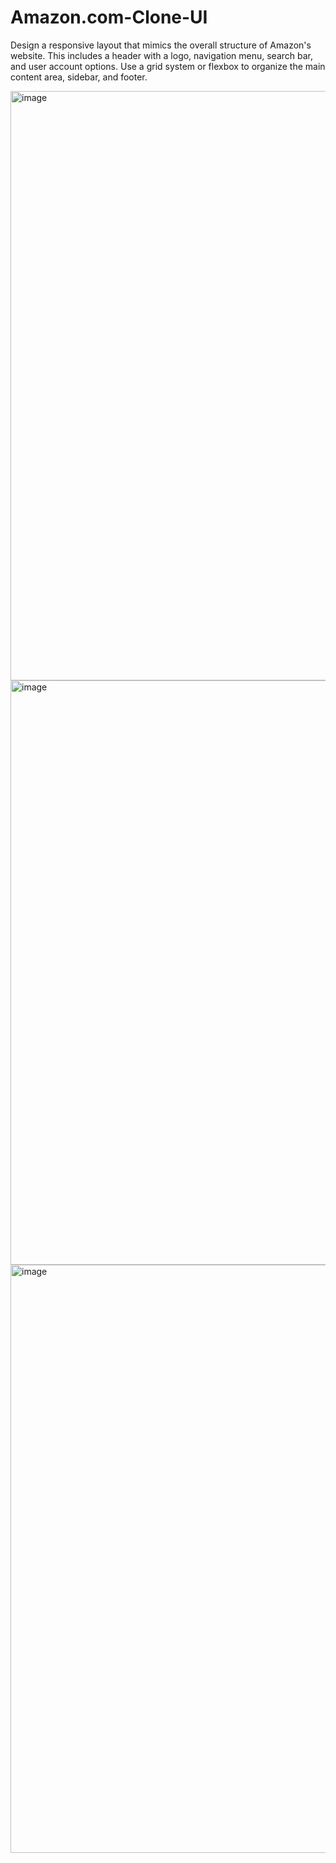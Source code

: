 # Amazon.com-Clone-UI

  Design a responsive layout that mimics the overall structure of Amazon's website. This includes a header with a logo, navigation menu, search bar, and user account options. Use a grid system or flexbox to organize the main content area, sidebar, and footer. <br>
  

<img width="943" alt="image" src="https://github.com/prince-111/Amazon.com-Clone-UI/assets/88477312/fa7e29ed-4929-4427-90a3-b6618a1892b6">
<img width="935" alt="image" src="https://github.com/prince-111/Amazon.com-Clone-UI/assets/88477312/a26f91ee-a485-4df3-9a1b-f420b1442ee6">
<img width="941" alt="image" src="https://github.com/prince-111/Amazon.com-Clone-UI/assets/88477312/d633cce7-4b16-4a20-9f6c-3a7f834fb0d1">
